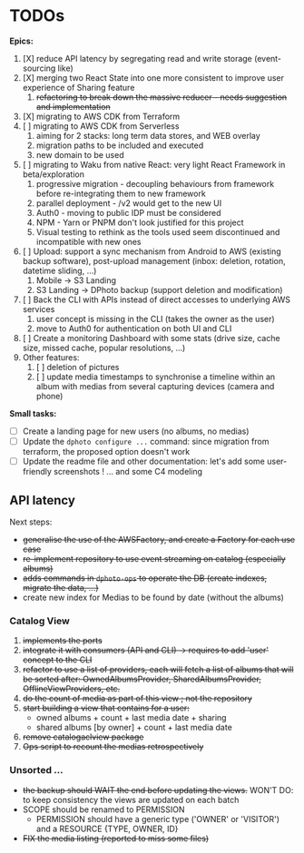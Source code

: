 TODOs
=======================================

**Epics:**

1. [X] reduce API latency by segregating read and write storage (event-sourcing like)
2. [X] merging two React State into one more consistent to improve user experience of Sharing feature
   1. ~~refactoring to break down the massive reducer - needs suggestion and implementation~~
3. [X] migrating to AWS CDK from Terraform
4. [ ] migrating to AWS CDK from Serverless
   1. aiming for 2 stacks: long term data stores, and WEB overlay
   2. migration paths to be included and executed
   3. new domain to be used
5. [ ] migrating to Waku from native React: very light React Framework in beta/exploration
   1. progressive migration - decoupling behaviours from framework before re-integrating them to new framework
   2. parallel deployment - /v2 would get to the new UI
   3. Auth0 - moving to public IDP must be considered
   4. NPM - Yarn or PNPM don't look justified for this project
   5. Visual testing to rethink as the tools used seem discontinued and incompatible with new ones
6. [ ] Upload: support a sync mechanism from Android to AWS (existing backup software), post-upload management (inbox: deletion, rotation, datetime
   sliding, ...)
   1. Mobile -> S3 Landing
   2. S3 Landing -> DPhoto backup (support deletion and modification)
7. [ ] Back the CLI with APIs instead of direct accesses to underlying AWS services
   1. user concept is missing in the CLI (takes the owner as the user)
   2. move to Auth0 for authentication on both UI and CLI
8. [ ] Create a monitoring Dashboard with some stats (drive size, cache size, missed cache, popular resolutions, ...)
9. Other features:
   1. [ ] deletion of pictures
   2. [ ] update media timestamps to synchronise a timeline within an album with medias from several capturing devices (camera and phone)

**Small tasks:**

* [ ] Create a landing page for new users (no albums, no medias)
* [ ] Update the `dphoto configure ...` command: since migration from terraform, the proposed option doesn't work
* [ ] Update the readme file and other documentation: let's add some user-friendly screenshots ! ... and some C4 modeling

API latency
---------------------------------------

Next steps:

* ~~generalise the use of the AWSFactory, and create a Factory for each use case~~
* ~~re-implement repository to use event streaming on catalog (especially albums)~~
* ~~adds commands in `dphoto-ops` to operate the DB (create indexes, migrate the data, ...)~~
* create new index for Medias to be found by date (without the albums)

### Catalog View

1. ~~implements the ports~~
2. ~~integrate it with consumers (API and CLI) -> requires to add 'user' concept to the CLI~~
3. ~~refactor to use a list of providers, each will fetch a list of albums that will be sorted after: OwnedAlbumsProvider, SharedAlbumsProvider,~~
   ~~OfflineViewProviders, etc.~~
4. ~~do the count of media as part of this view ; not the repository~~
5. ~~start building a view that contains for a user:~~
   * owned albums + count + last media date + sharing
   * shared albums [by owner] + count + last media date
6. ~~remove catalogaclview package~~
7. ~~Ops script to recount the medias retrospectively~~

### Unsorted ...

* ~~the backup should WAIT the end before updating the views.~~ WON'T DO: to keep consistency the views are updated on each batch
* SCOPE should be renamed to PERMISSION
   * PERMISSION should have a generic type ('OWNER' or 'VISITOR') and a RESOURCE {TYPE, OWNER, ID}
* ~~FIX the media listing (reported to miss some files)~~
